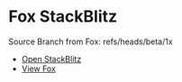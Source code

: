 # Fox StackBlitz

Source Branch from Fox: refs/heads/beta/1x

- [Open StackBlitz](https://stackblitz.com/github/assecosolutions/fox-stackblitz/tree/f1cc95922d783f3650d2e3668780b5e9e0143b65?terminal=start)
- [View Fox](https://github.com/assecosolutions/fox/tree/36d7aced4e315aac23d91435d5ae372f1333d760)
